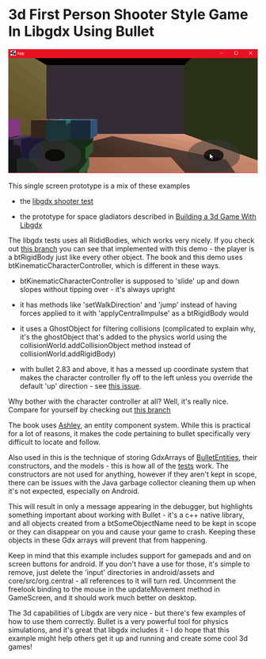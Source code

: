 # 3d First Person Shooter Style Game In Libgdx Using Bullet

![3d_game.gif](.github/3d_game.gif?raw=true)

This single screen prototype is a mix of these examples

- the [libgdx shooter test](https://github.com/libgdx/libgdx/blob/master/tests/gdx-tests/src/com/badlogic/gdx/tests/bullet/ShootTest.java) 

- the prototype for space gladiators described in [Building a 3d Game With Libgdx](https://www.packtpub.com/game-development/building-3d-game-libgdx)

The libgdx tests uses all RididBodies, which works very nicely. If you check out 
[this branch](https://github.com/jojomickymack/libgdx_bullet_fps01/tree/btRigidBody_player) you can see that 
implemented with this demo - the player is a btRigidBody just like every other object. The book and this demo uses 
btKinematicCharacterController, which is different in these ways.

- btKinematicCharacterController is supposed to 'slide' up and down slopes without tipping over - it's always upright

- it has methods like 'setWalkDirection' and 'jump' instead of having forces applied to it with 'applyCentralImpulse' 
as a btRigidBody would 

- it uses a GhostObject for filtering collisions (complicated to explain why, it's the ghostObject that's added to 
the physics world using the collisionWorld.addCollisionObject method instead of collisionWorld.addRigidBody)

- with bullet 2.83 and above, it has a messed up coordinate system that makes the character controller fly off to the 
left unless you override the default 'up' direction - see [this issue](https://github.com/DeeepGames/SpaceGladiators/issues/1).

Why bother with the character controller at all? Well, it's really nice. Compare for yourself by checking out 
[this branch](https://github.com/jojomickymack/libgdx_bullet_fps01/tree/btRigidBody_player)

The book uses [Ashley](https://github.com/libgdx/ashley), an entity component system. While this is practical for a 
lot of reasons, it makes the code pertaining to bullet specifically very difficult to locate and follow.

Also used in this is the technique of storing GdxArrays of [BulletEntities](https://github.com/libgdx/libgdx/blob/master/tests/gdx-tests/src/com/badlogic/gdx/tests/bullet/BulletEntity.java), their 
constructors, and the models - this is how all of the [tests](https://github.com/libgdx/libgdx/tree/master/tests/gdx-tests/src/com/badlogic/gdx/tests/bullet) work. The constructors are not used for 
anything, however if they aren't kept in scope, there can be issues with the Java garbage collector cleaning them up when it's not expected, especially on Android. 

This will result in only a message appearing in the debugger, but highlights something important about working with Bullet - it's a c++ native 
library, and all objects created from a btSomeObjectName need to be kept in scope or they can disappear on you and cause your game to crash. 
Keeping these objects in these Gdx arrays will prevent that from happening.

Keep in mind that this example includes support for gamepads and and on screen buttons for android. If you don't have a use for those, it's 
simple to remove, just delete the 'input' directories in android/assets and core/src/org.central - all references to it will turn red. Uncomment 
the freelook binding to the mouse in the updateMovement method in GameScreen, and it should work much better on desktop.

The 3d capabilities of Libgdx are very nice - but there's few examples of how to use them correctly. Bullet is a very powerful tool for physics 
simulations, and it's great that libgdx includes it - I do hope that this example might help others get it up and running and create some cool 
3d games!
